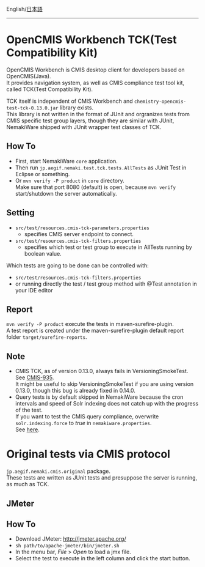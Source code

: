English/[日本語](https://github.com/aegif/NemakiWare/wiki/開発(テスト))
***

# OpenCMIS Workbench TCK(Test Compatibility Kit)
OpenCMIS Workbench is CMIS desktop client for developers based on OpenCMIS(Java).  
It provides navigation system, as well as CMIS compliance test tool kit, called TCK(Test Compatibility Kit).  

TCK itself is independent of CMIS Workbench and ```chemistry-opencmis-test-tck-0.13.0.jar``` library exists.  
This library is not written in the format of JUnit and orgranizes tests from CMIS specific test group layers, though they are similar with JUnit, NemakiWare shipped with JUnit wrapper test classes of TCK.  

## How To
- First, start NemakiWare ```core``` application.  
- Then run ```jp.aegif.nemaki.test.tck.tests.AllTests``` as JUnit Test in Eclipse or something.  
- Or ```mvn verify -P product``` in ```core``` directory.  
  Make sure that port 8080 (default) is open, because ```mvn verify``` start/shutdown the server automatically.  

## Setting
- ```src/test/resources.cmis-tck-parameters.properties```
  - specifies CMIS server endpoint to connect.
- ```src/test/resources.cmis-tck-filters.properties```
  - specifies which test or test group to execute in AllTests running by boolean value.

Which tests are going to be done can be controlled with:
- ```src/test/resources.cmis-tck-filters.properties```
- or running directly the test / test group method with @Test annotation in your IDE editor  

## Report
```mvn verify -P product``` execute the tests in maven-surefire-plugin.  
A test report is created under the maven-surefire-plugin default report folder ```target/surefire-reports```.   

## Note
- CMIS TCK, as of version 0.13.0, always fails in VersioningSmokeTest.  
  See [CMIS-935](https://issues.apache.org/jira/browse/CMIS-935).  
  It might be useful to skip VersioningSmokeTest if you are using version 0.13.0, though this bug is already fixed in 0.14.0.  
- Query tests is by default skipped in NemakiWare because the cron intervals and speed of Solr indexing does not catch up with the progress of the test.  
  If you want to test the CMIS query compliance, overwrite ```solr.indexing.force``` to _true_ in ```nemakiware.properties```.  
See [here](https://github.com/aegif/NemakiWare/wiki/Configuration%28Repository%29_-Property).

# Original tests via CMIS protocol
```jp.aegif.nemaki.cmis.original``` package.  
These tests are written as JUnit tests and presuppose the server is running, as much as TCK.  

## JMeter
## How To
- Download JMeter: http://jmeter.apache.org/
- ```sh path/to/apache-jmeter/bin/jmeter.sh```  
- In the menu bar,  _File_ > _Open_ to load a jmx file.  
- Select the test to execute in the left column and click the start button.  